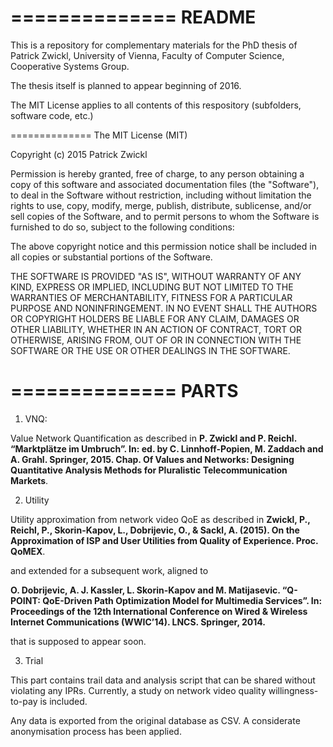==============
README
==============

This is a repository for complementary materials for the PhD thesis of Patrick Zwickl, University of Vienna, Faculty of Computer Science, Cooperative Systems Group.

The thesis itself is planned to appear beginning of 2016.

The MIT License applies to all contents of this respository (subfolders, software code, etc.)

==============
The MIT License (MIT)

Copyright (c) 2015 Patrick Zwickl

Permission is hereby granted, free of charge, to any person obtaining a copy
of this software and associated documentation files (the "Software"), to deal
in the Software without restriction, including without limitation the rights
to use, copy, modify, merge, publish, distribute, sublicense, and/or sell
copies of the Software, and to permit persons to whom the Software is
furnished to do so, subject to the following conditions:

The above copyright notice and this permission notice shall be included in
all copies or substantial portions of the Software.

THE SOFTWARE IS PROVIDED "AS IS", WITHOUT WARRANTY OF ANY KIND, EXPRESS OR
IMPLIED, INCLUDING BUT NOT LIMITED TO THE WARRANTIES OF MERCHANTABILITY,
FITNESS FOR A PARTICULAR PURPOSE AND NONINFRINGEMENT. IN NO EVENT SHALL THE
AUTHORS OR COPYRIGHT HOLDERS BE LIABLE FOR ANY CLAIM, DAMAGES OR OTHER
LIABILITY, WHETHER IN AN ACTION OF CONTRACT, TORT OR OTHERWISE, ARISING FROM,
OUT OF OR IN CONNECTION WITH THE SOFTWARE OR THE USE OR OTHER DEALINGS IN
THE SOFTWARE.


==============
PARTS
==============

1. VNQ:

  Value Network Quantification as described in **P. Zwickl and P. Reichl. “Marktplätze im Umbruch”. In:
ed. by C. Linnhoff-Popien, M. Zaddach and A. Grahl. Springer, 2015. Chap. Of Values and Networks: Designing Quantitative Analysis Methods for Pluralistic Telecommunication Markets**.

2. Utility

  Utility approximation from network video QoE as described in **Zwickl, P., Reichl, P., Skorin-Kapov, L., Dobrijevic, O., & Sackl, A. (2015). On the Approximation of ISP and User Utilities from Quality of Experience. Proc. QoMEX**.

and extended for a subsequent work, aligned to

  **O. Dobrijevic, A. J. Kassler, L. Skorin-Kapov and M. Matijasevic. “Q-POINT: QoE-Driven Path Optimization Model for Multimedia Services”. In: Proceedings of the 12th International Conference on Wired & Wireless Internet Communications (WWIC’14). LNCS. Springer, 2014.**

that is supposed to appear soon.

3. Trial

This part contains trail data and analysis script that can be shared without violating any IPRs. Currently, a study on network video quality willingness-to-pay is included.

Any data is exported from the original database as CSV. A considerate anonymisation process has been applied.  
